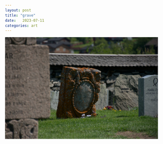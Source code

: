 ```yaml
---
layout: post
title: "grave"
date:   2023-07-11
categories: art
---
```


![grave](/img/arts/norway-2023/grave.jpg)
